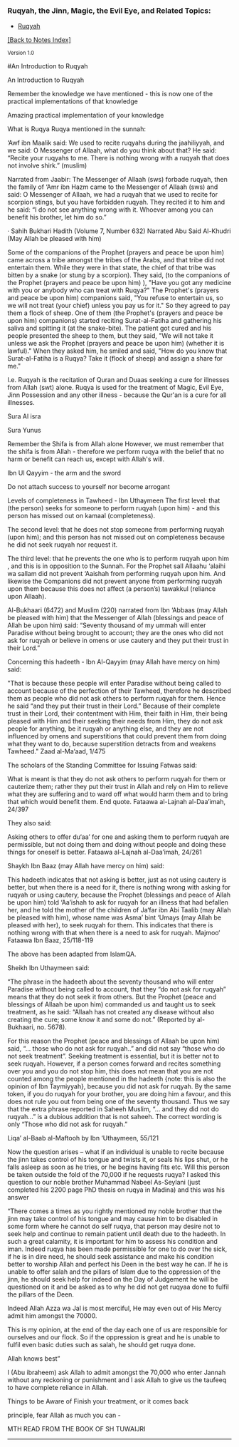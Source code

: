 [template: notes]:/
[title: An Introduction to Ruqyah - Notes from Muhammad Tim's Lectures]:/
[menu: An Introduction to Ruqyah]:/
<!-- [menu-locgroup: ruqyah]:/
[order: 8]:/ -->

<div id="nav" class="no-print">
<h3>Ruqyah, the Jinn, Magic, the Evil Eye, and Related Topics:</h3>
<ul class="nav-menu">
<li data-lift="xmenu?locgroup=ruqyah"><a href="#">Ruqyah</a></li>
</ul>
<p><a href="/">[Back to Notes Index]</a></p>
</div>

<sup>Version 1.0</sup>

#An Introduction to Ruqyah

An Introduction to Ruqyah


Remember the knowledge we have mentioned - this is now one of the practical implementations of that knowledge

Amazing practical implementation of your knowledge



What is Ruqya
Ruqya mentioned in the sunnah:

‘Awf ibn Maalik said: We used to recite ruqyahs during the jaahiliyyah, and we said: O Messenger of Allaah, what do you think about that? He said: “Recite your ruqyahs to me. There is nothing wrong with a ruqyah that does not involve shirk.” (muslim)

Narrated from Jaabir: The Messenger of Allaah (sws) forbade ruqyah, then the family of ‘Amr ibn Hazm came to the Messenger of Allaah (sws) and said: O Messenger of Allaah, we had a ruqyah that we used to recite for scorpion stings, but you have forbidden ruqyah. They recited it to him and he said: “I do not see anything wrong with it. Whoever among you can benefit his brother, let him do so.” 

·   Sahih Bukhari Hadith (Volume 7, Number 632) Narrated Abu Said Al-Khudri (May Allah be pleased with him)
 
Some of the companions of the Prophet (prayers and peace be upon him) came across a tribe amongst the tribes of the Arabs, and that tribe did not entertain them. While they were in that state, the chief of that tribe was bitten by a snake (or stung by a scorpion). They said, (to the companions of the Prophet (prayers and peace be upon him) ), "Have you got any medicine with you or anybody who can treat with Ruqya?" The Prophet's (prayers and peace be upon him) companions said, "You refuse to entertain us, so we will not treat (your chief) unless you pay us for it." So they agreed to pay them a flock of sheep. One of them (the Prophet's (prayers and peace be upon him) companions) started reciting Surat-al-Fatiha and gathering his saliva and spitting it (at the snake-bite). The patient got cured and his people presented the sheep to them, but they said, "We will not take it unless we ask the Prophet (prayers and peace be upon him) (whether it is lawful)." When they asked him, he smiled and said, "How do you know that Surat-al-Fatiha is a Ruqya? Take it (flock of sheep) and assign a share for me."




 I.e. Ruqyah is the recitation of Quran and Duaas seeking a cure for illnesses from Allah (swt) alone. Ruqya is used for the treatment of Magic, Evil Eye, Jinn Possession and any other illness - because the Qur'an is a cure for all illnesses. 

Sura Al isra





Sura Yunus

Remember the Shifa is from Allah alone
However, we must remember that the shifa is from Allah - therefore we perform ruqya with the belief that no harm or benefit can reach us, except with Allah's will. 

Ibn Ul Qayyim - the arm and the sword

Do not attach success to yourself nor become arrogant






Levels of completeness in Tawheed - Ibn Uthaymeen
The first level: that (the person) seeks for someone to perform ruqyah (upon him) - and this person has missed out on kamaal (completeness).

The second level: that he does not stop someone from performing ruqyah (upon him); and this person has not missed out on completeness because he did not seek ruqyah nor request it.

The third level: that he prevents the one who is to perform ruqyah upon him , and this is in opposition to the Sunnah. For the Prophet sall Allaahu ‘alaihi wa sallam did not prevent ‘Aaishah from performing ruqyah upon him. And likewise the Companions did not prevent anyone from performing ruqyah upon them because this does not affect (a person’s) tawakkul (reliance upon Allaah).


Al-Bukhaari (6472) and Muslim (220) narrated from Ibn ‘Abbaas (may Allah be pleased with him) that the Messenger of Allah (blessings and peace of Allah be upon him) said: “Seventy thousand of my ummah will enter Paradise without being brought to account; they are the ones who did not ask for ruqyah or believe in omens or use cautery and they put their trust in their Lord.”
 
Concerning this hadeeth - Ibn Al-Qayyim (may Allah have mercy on him) said: 
 
"That is because these people will enter Paradise without being called to account because of the perfection of their Tawheed, therefore he described them as people who did not ask others to perform ruqyah for them. Hence he said “and they put their trust in their Lord.” Because of their complete trust in their Lord, their contentment with Him, their faith in Him, their being pleased with Him and their seeking their needs from Him, they do not ask people for anything, be it ruqyah or anything else, and they are not influenced by omens and superstitions that could prevent them from doing what they want to do, because superstition detracts from and weakens Tawheed." Zaad al-Ma‘aad, 1/475 
 
The scholars of the Standing Committee for Issuing Fatwas said: 
 
What is meant is that they do not ask others to perform ruqyah for them or cauterize them; rather they put their trust in Allah and rely on Him to relieve what they are suffering and to ward off what would harm them and to bring that which would benefit them. End quote. Fataawa al-Lajnah al-Daa’imah, 24/397 
 
They also said: 
 
Asking others to offer du‘aa’ for one and asking them to perform ruqyah are permissible, but not doing them and doing without people and doing these things for oneself is better. Fataawa al-Lajnah al-Daa’imah, 24/261 
 
Shaykh Ibn Baaz (may Allah have mercy on him) said: 
 
This hadeeth indicates that not asking is better, just as not using cautery is better, but when there is a need for it, there is nothing wrong with asking for ruqyah or using cautery, because the Prophet (blessings and peace of Allah be upon him) told ‘Aa’ishah to ask for ruqyah for an illness that had befallen her, and he told the mother of the children of Ja‘far ibn Abi Taalib (may Allah be pleased with him), whose name was Asma’ bint ‘Umays (may Allah be pleased with her), to seek ruqyah for them. This indicates that there is nothing wrong with that when there is a need to ask for ruqyah. Majmoo‘ Fataawa Ibn Baaz, 25/118-119 
 
The above has been adapted from IslamQA. 
 
Sheikh Ibn Uthaymeen said:
 
“The phrase in the hadeeth about the seventy thousand who will enter Paradise without being called to account, that they “do not ask for ruqyah” means that they do not seek it from others. But the Prophet (peace and blessings of Allaah be upon him) commanded us and taught us to seek treatment, as he said: “Allaah has not created any disease without also creating the cure; some know it and some do not.” (Reported by al-Bukhaari, no. 5678).
 
For this reason the Prophet (peace and blessings of Allaah be upon him) said, “… those who do not ask for ruqyah..” and did not say “those who do not seek treatment”. Seeking treatment is essential, but it is better not to seek ruqyah. However, if a person comes forward and recites something over you and you do not stop him, this does not mean that you are not counted among the people mentioned in the hadeeth {note: this is also the opinion of Ibn Taymiyyah}, because you did not ask for ruqyah. By the same token, if you do ruqyah for your brother, you are doing him a favour, and this does not rule you out from being one of the seventy thousand. Thus we say that the extra phrase reported in Saheeh Muslim, “… and they did not do ruqyah…” is a dubious addition that is not saheeh. The correct wording is only “Those who did not ask for ruqyah.”
 
Liqa’ al-Baab al-Maftooh by Ibn ‘Uthaymeen, 55/121
 
Now the question arises – what if an individual is unable to recite because the jinn takes control of his tongue and twists it, or seals his lips shut, or he falls asleep as soon as he tries, or he begins having fits etc. Will this person be taken outside the fold of the 70,000 if he requests ruqya? I asked this question to our noble brother Muhammad Nabeel As-Seylani (just completed his 2200 page PhD thesis on ruqya in Madina) and this was his answer
 
“There comes a times as you rightly mentioned my noble brother that the jinn may take control of his tongue and may cause him to be disabled in some form where he cannot do self ruqya, that person may desire not to seek help and continue to remain patient until death due to the hadeeth. In such a great calamity, it is important for him to assess his condition and iman. Indeed ruqya has been made permissible for one to do over the sick, if he is in dire need, he should seek assistance and make his condition better to worship Allah and perfect his Deen in the best way he can. If he is unable to offer salah and the pillars of Islam due to the oppression of the jinn, he should seek help for indeed on the Day of Judgement he will be questioned on it and be asked as to why he did not get ruqyaa done to fulfil the pillars of the Deen.
 
Indeed Allah Azza wa Jal is most merciful, He may even out of His Mercy admit him amongst the 70000.
 
This is my opinion, at the end of the day each one of us are responsible for ourselves and our flock. So if the oppression is great and he is unable to fulfil even basic duties such as salah, he should get ruqya done.
 
Allah knows best”
 
I (Abu ibraheem) ask Allah to admit amongst the 70,000 who enter Jannah without any reckoning or punishment and I ask Allah to give us the taufeeq to have complete reliance in Allah.


Things to be Aware of
Finish your treatment, or it comes back

principle, fear Allah as much you can - 



 
 

MTH
READ FROM THE BOOK OF SH TUWAIJRI
<hr />
<sup><div id="footnotes" class="footnoteholder"></div></sup>
